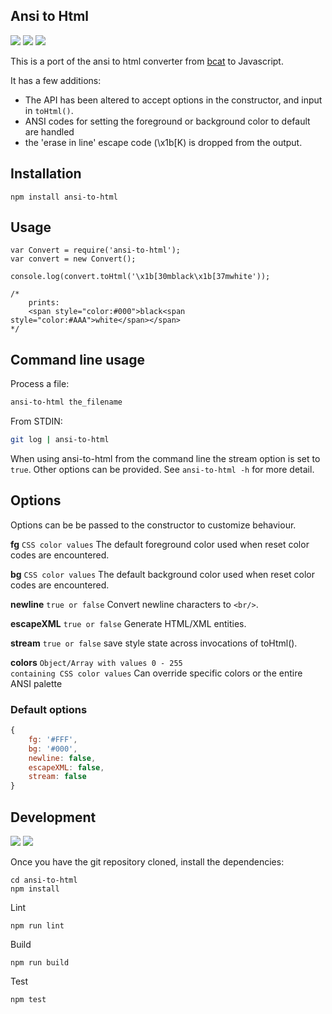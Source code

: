 ## Ansi to Html

![](https://img.shields.io/npm/v/ansi-to-html.svg) ![](https://img.shields.io/npm/dm/ansi-to-html.svg) ![](https://img.shields.io/travis/rburns/ansi-to-html.svg)

This is a port of the ansi to html converter from [bcat](https://github.com/rtomayko/bcat/blob/master/lib/bcat/ansi.rb) to Javascript.

It has a few additions:

* The API has been altered to accept options in the constructor, and input in <code>toHtml()</code>.
* ANSI codes for setting the foreground or background color to default are handled
* the 'erase in line' escape code (\x1b[K) is dropped from the output.

## Installation

	npm install ansi-to-html

## Usage

	var Convert = require('ansi-to-html');
	var convert = new Convert();

	console.log(convert.toHtml('\x1b[30mblack\x1b[37mwhite'));

	/*
		prints:
		<span style="color:#000">black<span style="color:#AAA">white</span></span>
	*/

## Command line usage

Process a file:

```bash
ansi-to-html the_filename
```

From STDIN:

```bash
git log | ansi-to-html
```

When using ansi-to-html from the command line the stream option is set to `true`. Other options can
be provided. See `ansi-to-html -h` for more detail.

## Options

Options can be be passed to the constructor to customize behaviour.

**fg** <code>CSS color values</code> The default foreground color used when reset color codes are encountered.

**bg** <code>CSS color values</code> The default background color used when reset color codes are encountered.

**newline** <code>true or false</code> Convert newline characters to <code>&lt;br/&gt;</code>.

**escapeXML** <code>true or false</code> Generate HTML/XML entities.

**stream** <code>true or false</code> save style state across invocations of toHtml().

**colors** <code>Object/Array with values 0 - 255 containing CSS color values</code> Can override specific colors or the entire ANSI palette

### Default options

```javascript
{
    fg: '#FFF',
    bg: '#000',
    newline: false,
    escapeXML: false,
    stream: false
}
```

## Development

[![](http://issuestats.com/github/rburns/ansi-to-html/badge/issue?style=flat)](http://issuestats.com/github/rburns/ansi-to-html)
[![](http://issuestats.com/github/rburns/ansi-to-html/badge/pr?style=flat)](http://issuestats.com/github/rburns/ansi-to-html)

Once you have the git repository cloned, install the dependencies:

    cd ansi-to-html
    npm install

Lint

    npm run lint

Build

    npm run build

Test

    npm test
